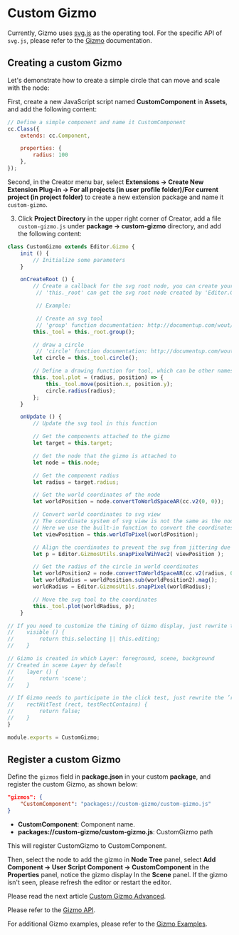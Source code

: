 # Custom Gizmo

Currently, Gizmo uses [svg.js](http://svgjs.com/) as the operating tool. For the specific API of `svg.js`, please refer to the [Gizmo](http://documentup.com/wout/svg.js) documentation.

## Creating a custom Gizmo

Let's demonstrate how to create a simple circle that can move and scale with the node:

First, create a new JavaScript script named **CustomComponent** in **Assets**, and add the following content:

```javascript
// Define a simple component and name it CustomComponent
cc.Class({
    extends: cc.Component,

    properties: {
        radius: 100
    },
});
```

Second, in the Creator menu bar, select **Extensions -> Create New Extension Plug-in -> For all projects (in user profile folder)/For current project (in project folder)** to create a new extension package and name it `custom-gizmo`.

3. Click **Project Directory** in the upper right corner of Creator, add a file `custom-gizmo.js` under **package -> custom-gizmo** directory, and add the following content:

```javascript
class CustomGizmo extends Editor.Gizmo {
    init () {
        // Initialize some parameters
    }

    onCreateRoot () {
        // Create a callback for the svg root node, you can create your svg tool here
         // 'this._root' can get the svg root node created by 'Editor.Gizmo'

         // Example:

         // Create an svg tool
         // 'group' function documentation: http://documentup.com/wout/svg.js#groups
        this._tool = this._root.group();

        // draw a circle
         // 'circle' function documentation: http://documentup.com/wout/svg.js#circle
        let circle = this._tool.circle();

        // Define a drawing function for tool, which can be other names
        this._tool.plot = (radius, position) => {
            this._tool.move(position.x, position.y);
            circle.radius(radius);
        };
    }

    onUpdate () {
        // Update the svg tool in this function

        // Get the components attached to the gizmo
        let target = this.target;

        // Get the node that the gizmo is attached to
        let node = this.node;

        // Get the component radius
        let radius = target.radius;

        // Get the world coordinates of the node
        let worldPosition = node.convertToWorldSpaceAR(cc.v2(0, 0));

        // Convert world coordinates to svg view
        // The coordinate system of svg view is not the same as the node coordinate system,
        // Here we use the built-in function to convert the coordinates
        let viewPosition = this.worldToPixel(worldPosition);

        // Align the coordinates to prevent the svg from jittering due to accuracy issues
        let p = Editor.GizmosUtils.snapPixelWihVec2( viewPosition );

        // Get the radius of the circle in world coordinates
        let worldPosition2 = node.convertToWorldSpaceAR(cc.v2(radius, 0));
        let worldRadius = worldPosition.sub(worldPosition2).mag();
        worldRadius = Editor.GizmosUtils.snapPixel(worldRadius);

        // Move the svg tool to the coordinates
        this._tool.plot(worldRadius, p);
    }

// If you need to customize the timing of Gizmo display, just rewrite the 'visible' function
//    visible () {
//        return this.selecting || this.editing;
//    }

// Gizmo is created in which Layer: foreground, scene, background
// Created in scene Layer by default
//    layer () {
//        return 'scene';
//    }

// If Gizmo needs to participate in the click test, just rewrite the ’rectHitTest‘ function
//    rectHitTest (rect, testRectContains) {
//        return false;
//    }
}

module.exports = CustomGizmo;
```

## Register a custom Gizmo

Define the `gizmos` field in **package.json** in your custom **package**, and register the custom Gizmo, as shown below:

```json
"gizmos": {
    "CustomComponent": "packages://custom-gizmo/custom-gizmo.js"
}
```

- **CustomComponent**: Component name.
- **packages://custom-gizmo/custom-gizmo.js**: CustomGizmo path

This will register CustomGizmo to CustomComponent.

Then, select the node to add the gizmo in **Node Tree** panel, select **Add Component -> User Script Component -> CustomComponent** in the **Properties** panel, notice the gizmo display In the **Scene** panel. If the gizmo isn't seen, please refresh the editor or restart the editor.

Please read the next article [Custom Gizmo Advanced](custom-gizmo-advance.md).

Please refer to the [Gizmo API](api/editor-framework/renderer/gizmo.md).

For additional Gizmo examples, please refer to the [Gizmo Examples](https://github.com/2youyou2/gizmo-example).
